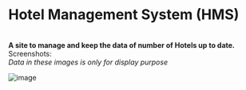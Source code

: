 # Hotel Management System (HMS)
<br>
<b>A site to manage and keep the data of number of Hotels up to date.</b><br>
Screenshots:<br>
<i>Data in these images is only for display purpose</i><br>

![image](https://user-images.githubusercontent.com/127186112/231209777-bf746068-b1ff-4ce1-8ad4-3c7bd6f5607a.png)
